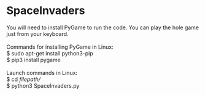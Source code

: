 # SpaceInvaders

You will need to install PyGame to run the code. You can play the hole game just from your keyboard.\
\
Commands for installing PyGame in Linux:\
$ sudo apt-get install python3-pip\
$ pip3 install pygame\
\
Launch commands in Linux:\
$ cd *filepath/*\
$ python3 SpaceInvaders.py
